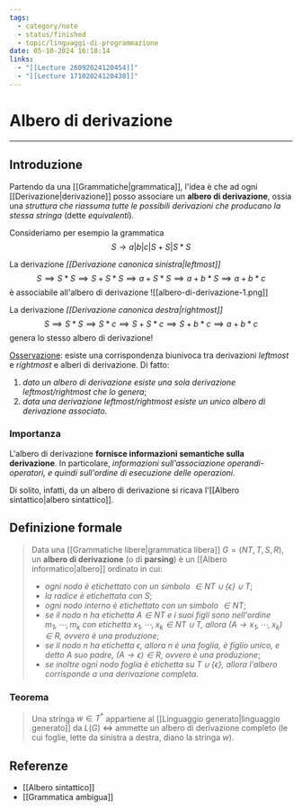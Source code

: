 ```yaml
---
tags:
  - category/note
  - status/finished
  - topic/linguaggi-di-programmazione
date: 05-10-2024 16:18:14
links:
  - "[[Lecture 26092024120454]]"
  - "[[Lecture 17102024120438]]"
---
```

# Albero di derivazione
---
## Introduzione
Partendo da una [[Grammatiche|grammatica]], l'idea è che ad ogni [[Derivazione|derivazione]] posso associare un **albero di derivazione**, ossia una _struttura che riassuma tutte le possibili derivazioni che producano la stessa stringa_ (dette _equivalenti_).

Consideriamo per esempio la grammatica
$$S \to a | b | c | S+S | S*S$$

La derivazione _[[Derivazione canonica sinistra|leftmost]]_
$$S \implies S*S \implies S+S*S \implies a+S*S \implies a+b*S \implies a+b*c$$
è associabile all'albero di derivazione
![[albero-di-derivazione-1.png]]

La derivazione _[[Derivazione canonica destra|rightmost]]_
$$S \implies S*S \implies S*c \implies S+S*c \implies S+b*c \implies a+b*c$$
genera lo stesso albero di derivazione!

<u>Osservazione</u>: esiste una corrispondenza biunivoca tra derivazioni _leftmost_ e _rightmost_ e alberi di derivazione. Di fatto:
1. _dato un albero di derivazione esiste una sola derivazione leftmost/rightmost che lo genera_;
2. _data una derivazione leftmost/rightmost esiste un unico albero di derivazione associato_.

### Importanza
L'albero di derivazione **fornisce informazioni semantiche sulla derivazione**. In particolare, _informazioni sull'associazione operandi-operatori, e quindi sull'ordine di esecuzione delle operazioni_.

Di solito, infatti, da un albero di derivazione si ricava l'[[Albero sintattico|albero sintattico]].

## Definizione formale
> Data una [[Grammatiche libere|grammatica libera]] $G=(NT, T, S, R)$, un **albero di derivazione** (o di **parsing**) è un [[Albero informatico|albero]] ordinato in cui:
> - _ogni nodo è etichettato con un simbolo $\in NT \cup \{\epsilon\} \cup T$_;
> - _la radice è etichettata con $S$_;
> - _ogni nodo interno è etichettato con un simbolo $\in NT$_;
> - _se il nodo $n$ ha etichetta $A \in NT$ e i suoi figli sono nell'ordine $m_{1}, \cdots, m_{k}$ con etichetta $x_{1}, \cdots, x_{k} \in NT \cup T$, allora $(A \to x_{1}, \cdots, x_{k}) \in R$, ovvero è una produzione_;
> - _se il nodo $n$ ha etichetta $\epsilon$, allora $n$ è una foglia, è figlio unico, e detto $A$ suo padre, $(A \to \epsilon) \in R$, ovvero è una produzione_;
> - _se inoltre ogni nodo foglia è etichetta su $T \cup \{\epsilon\}$, allora l'albero corrisponde a una derivazione completa_.

### Teorema
> Una stringa $w \in T^{*}$ appartiene al [[Linguaggio generato|linguaggio generato]] da $L(G)$ $\iff$ ammette un albero di derivazione completo (le cui foglie, lette da sinistra a destra, diano la stringa $w$).

## Referenze
- [[Albero sintattico]]
- [[Grammatica ambigua]]